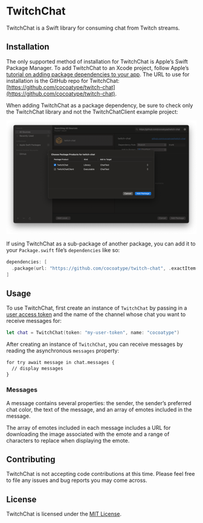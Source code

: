 # TwitchChat

TwitchChat is a Swift library for consuming chat from Twitch streams.

## Installation

The only supported method of installation for TwitchChat is Apple’s Swift Package Manager. To add TwitchChat to an Xcode project, follow Apple’s [tutorial on adding package dependencies to your app](https://developer.apple.com/documentation/xcode/adding_package_dependencies_to_your_app). The URL to use for installation is the GitHub repo for TwitchChat: [https://github.com/cocoatype/twitch-chat](https://github.com/cocoatype/twitch-chat).

When adding TwitchChat as a package dependency, be sure to check only the TwitchChat library and not the TwitchChatClient example project:

![Screenshot of Xcode showing which checkbox to check when adding the TwitchChat package](README/add-library.png)

If using TwitchChat as a sub-package of another package, you can add it to your `Package.swift` file’s `dependencies` like so:

```swift
dependencies: [
  .package(url: "https://github.com/cocoatype/twitch-chat", .exactItem("0.0.1"))
]
```

## Usage

To use TwitchChat, first create an instance of `TwitchChat` by passing in a [user access token](https://dev.twitch.tv/docs/irc/authenticate-bot) and the name of the channel whose chat you want to receive messages for:
```swift
let chat = TwitchChat(token: "my-user-token", name: "cocoatype")
```

After creating an instance of `TwitchChat`, you can receive messages by reading the asynchronous `messages` property:
```
for try await message in chat.messages {
  // display messages
}
```

### Messages

A message contains several properties: the sender, the sender’s preferred chat color, the text of the message, and an array of emotes included in the message.

The array of emotes included in each message includes a URL for downloading the image associated with the emote and a range of characters to replace when displaying the emote.

## Contributing

TwitchChat is not accepting code contributions at this time. Please feel free to file any issues and bug reports you may come across. 

## License

TwitchChat is licensed under the [MIT License](LICENSE).
